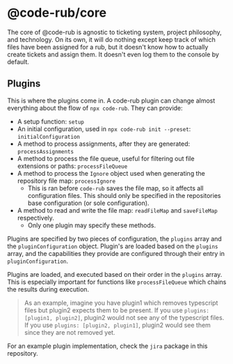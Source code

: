 # @code-rub/core

The core of @code-rub is agnostic to ticketing system, project philosophy, and technology. On its own, it will do nothing except keep track of which files have been assigned for a rub, but it doesn't know how to actually create tickets and assign them. It doesn't even log them to the console by default.

## Plugins

This is where the plugins come in. A code-rub plugin can change almost everything about the flow of `npx code-rub`. They can provide:

- A setup function: `setup`
- An initial configuration, used in `npx code-rub init --preset`: `initialConfiguration`
- A method to process assignments, after they are generated: `processAssignments`
- A method to process the file queue, useful for filtering out file extensions or paths: `processFileQueue`
- A method to process the `Ignore` object used when generating the repository file map: `processIgnore`
  - This is ran before `code-rub` saves the file map, so it affects all configuration files. This should only be specified in the repositories base configuration (or sole configuration).
- A method to read and write the file map: `readFileMap` and `saveFileMap` respectively.
  - Only one plugin may specify these methods.

Plugins are specified by two pieces of configuration, the `plugins` array and the `pluginConfiguration` object. Plugin's are loaded based on the `plugins` array, and the capabilities they provide are configured through their entry in `pluginConfiguration`. 

Plugins are loaded, and executed based on their order in the `plugins` array. This is especially important for functions like `processFileQueue` which chains the results during execution. 
> As an example, imagine you have plugin1 which removes typescript files but plugin2 expects them to be present. If you use `plugins: [plugin1, plugin2]`, plugin2 would not see any of the typescript files. If you use `plugins: [plugin2, plugin1]`, plugin2 would see them since they are not removed yet.

For an example plugin implementation, check the `jira` package in this repository.